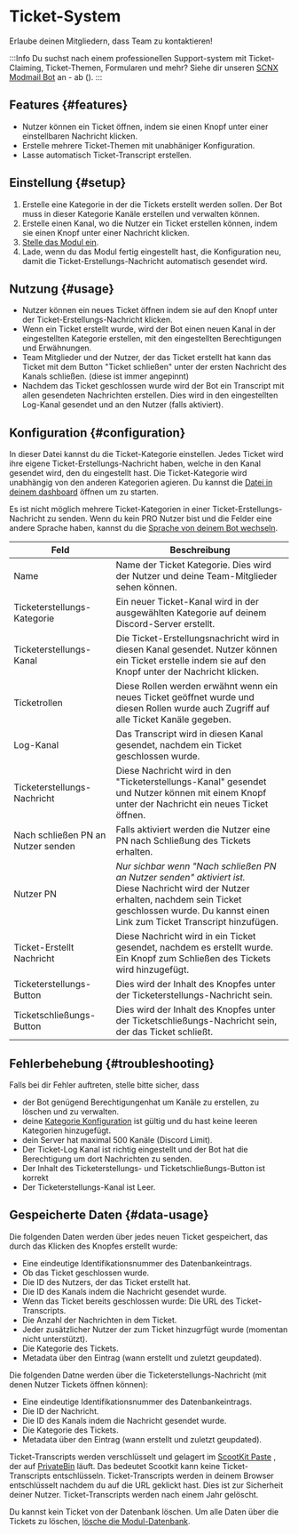 # Ticket-System

Erlaube deinen Mitgliedern, dass Team zu kontaktieren!

<ModuleOverview moduleName="tickets" />

:::Info
Du suchst nach einem professionellen Support-system mit Ticket-Claiming, Ticket-Themen, Formularen und mehr?
Siehe dir unseren [SCNX Modmail Bot](https://modmail.net) an - ab <PlanPrice plan="ACTIVE_GUILD" type="MONTHLY"/> (<PlanPrice plan="ACTIVE_GUILD" type="YEARLY"/>).
:::

## Features {#features}

* Nutzer können ein Ticket öffnen, indem sie einen Knopf unter einer einstellbaren Nachricht klicken. 
* Erstelle mehrere Ticket-Themen mit unabhäniger Konfiguration.
* Lasse automatisch Ticket-Transcript erstellen.

## Einstellung {#setup}

1. Erstelle eine Kategorie in der die Tickets erstellt werden sollen. Der Bot muss in dieser Kategorie Kanäle erstellen und verwalten können.
2. Erstelle einen Kanal, wo die Nutzer ein Ticket erstellen können, indem sie einen Knopf unter einer Nachricht klicken.
3. [Stelle das Modul ein](#configuration).
4. Lade, wenn du das Modul fertig eingestellt hast, die Konfiguration neu, damit die Ticket-Erstellungs-Nachricht automatisch gesendet wird.

## Nutzung {#usage}

* Nutzer können ein neues Ticket öffnen indem sie auf den Knopf unter der Ticket-Erstellungs-Nachricht klicken. 
* Wenn ein Ticket erstellt wurde, wird der Bot einen neuen Kanal in der eingestellten Kategorie erstellen, mit den
  eingestellten Berechtigungen und Erwähnungen.
* Team Mitglieder und der Nutzer, der das Ticket erstellt hat kann das Ticket mit dem Button "Ticket schließen" unter der ersten Nachricht des Kanals schließen. (diese ist immer angepinnt)
* Nachdem das Ticket geschlossen wurde wird der Bot ein Transcript mit allen gesendeten Nachrichten erstellen. Dies wird in den eingestellten Log-Kanal gesendet und an den Nutzer (falls aktiviert).

## Konfiguration {#configuration}

In dieser Datei kannst du die Ticket-Kategorie einstellen. Jedes Ticket wird ihre eigene Ticket-Erstellungs-Nachricht haben, welche in den Kanal gesendet wird, den du eingestellt hast. Die Ticket-Kategorie wird unabhängig von den anderen Kategorien agieren. Du kannst die [Datei in deinem dashboard](https://scnx.app/glink?page=bot/configuration?file=tickets|config) öffnen um zu starten.

Es ist nicht möglich mehrere Ticket-Kategorien in einer Ticket-Erstellungs-Nachricht zu senden. Wenn du kein PRO Nutzer bist
und die Felder eine andere Sprache haben,
kannst du die [Sprache von deinem Bot wechseln](./../../../scnx/guilds/bots#bot-language).

| Feld                                | Beschreibung                                                                                                                                                                                         |
|--------------------------------------|-----------------------------------------------------------------------------------------------------------------------------------------------------------------------------------------------------|
| Name                                 | Name der Ticket Kategorie. Dies wird der Nutzer und deine Team-Mitglieder sehen können.                                                                                                                     |
| Ticketerstellungs-Kategorie               | Ein neuer Ticket-Kanal wird in der ausgewählten Kategorie auf deinem Discord-Server erstellt.                                                                                                |
| Ticketerstellungs-Kanal               | Die Ticket-Erstellungsnachricht wird in diesen Kanal gesendet. Nutzer können ein Ticket erstelle indem sie auf den Knopf unter der Nachricht klicken.                  |
| Ticketrollen                         | Diese Rollen werden erwähnt wenn ein neues Ticket geöffnet wurde und diesen Rollen wurde auch Zugriff auf alle Ticket Kanäle gegeben.                                                                  |
| Log-Kanal                          | Das Transcript wird in diesen Kanal gesendet, nachdem ein Ticket geschlossen wurde.                                                                                                                                   |
| Ticketerstellungs-Nachricht                | Diese Nachricht wird in den "Ticketerstellungs-Kanal" gesendet und Nutzer können mit einem Knopf unter der Nachricht ein neues Ticket öffnen.                                       |
| Nach schließen PN an Nutzer senden | Falls aktiviert werden die Nutzer eine PN nach Schließung des Tickets erhalten.                                                                                                                                  |
| Nutzer PN                              | <i>Nur sichbar wenn "Nach schließen PN an Nutzer senden" aktiviert ist.</i><br/>Diese Nachricht wird der Nutzer erhalten, nachdem sein Ticket geschlossen wurde. Du kannst einen Link zum Ticket Transcript hinzufügen. |
| Ticket-Erstellt Nachricht               | Diese Nachricht wird in ein Ticket gesendet, nachdem es erstellt wurde. Ein Knopf zum Schließen des Tickets wird hinzugefügt.                                                                    |
| Ticketerstellungs-Button                 | Dies wird der Inhalt des Knopfes unter der Ticketerstellungs-Nachricht sein.                                                                                   |
| Ticketschließungs-Button                  | Dies wird der Inhalt des Knopfes unter der Ticketschließungs-Nachricht sein, der das Ticket schließt.                                                                                     |

## Fehlerbehebung {#troubleshooting}

Falls bei dir Fehler auftreten, stelle bitte sicher, dass

* der Bot genügend Berechtigungenhat um Kanäle zu erstellen, zu löschen und zu verwalten. 
* deine [Kategorie Konfiguration](#configuration) ist gültig und du hast keine leeren Kategorien hinzugefügt. 
* dein Server hat maximal 500 Kanäle (Discord Limit).
* Der Ticket-Log Kanal ist richtig eingestellt und der Bot hat die Berechtigung um dort Nachrichten zu senden.
* Der Inhalt des Ticketerstellungs- und Ticketschließungs-Button ist korrekt
* Der Ticketerstellungs-Kanal ist Leer.

## Gespeicherte Daten {#data-usage}

Die folgenden Daten werden über jedes neuen Ticket gespeichert, das durch das Klicken des Knopfes erstellt wurde:

* Eine eindeutige Identifikationsnummer des Datenbankeintrags.
* Ob das Ticket geschlossen wurde.
* Die ID des Nutzers, der das Ticket erstellt hat.
* Die ID des Kanals indem die Nachricht gesendet wurde.
* Wenn das Ticket bereits geschlossen wurde: Die URL des Ticket-Transcripts.
* Die Anzahl der Nachrichten in dem Ticket.
* Jeder zusätzlicher Nutzer der zum Ticket hinzugrfügt wurde (momentan nicht unterstützt).
* Die Kategorie des Tickets.
* Metadata über den Eintrag (wann erstellt und zuletzt geupdated).

Die folgenden Datne werden über die Ticketerstellungs-Nachricht (mit denen Nutzer Tickets öffnen können):

* Eine eindeutige Identifikationsnummer des Datenbankeintrags.
* Die ID der Nachricht.
* Die ID des Kanals indem die Nachricht gesendet wurde.
* Die Kategorie des Tickets.
* Metadata über den Eintrag (wann erstellt und zuletzt geupdated).

Ticket-Transcripts werden verschlüsselt und gelagert im [ScootKit Paste](https://paste.scootkit.net)
, der auf [PrivateBin](https://github.com/PrivateBin/PrivateBin) läuft. Das bedeutet Scootkit kann keine Ticket-Transcripts entschlüsseln. Ticket-Transcripts werden in deinem Browser entschlüsselt nachdem du auf die URL geklickt hast. Dies ist zur Sicherheit deiner Nutzer. Ticket-Transcripts werden nach einem Jahr gelöscht.

Du kannst kein Ticket von der Datenbank löschen.
Um alle Daten über die Tickets zu löschen, [lösche die Modul-Datenbank](./../../additional-features#reset-module-database).
